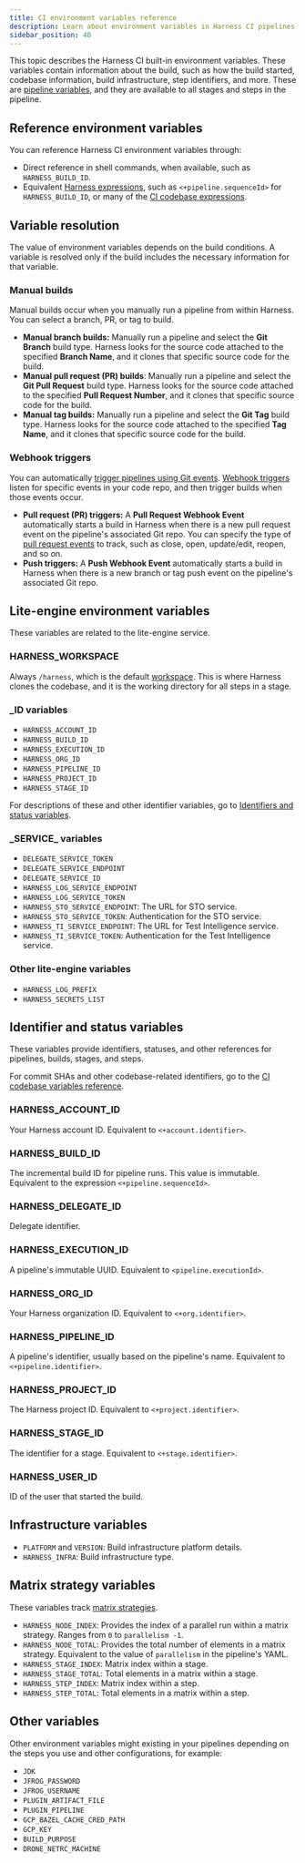 ```yaml
---
title: CI environment variables reference
description: Learn about environment variables in Harness CI pipelines.
sidebar_position: 40
---
```


This topic describes the Harness CI built-in environment variables<!--, particularly those prefixed by `DRONE_`, as well as some `HARNESS_` variables and other environment variables relevant to CI-->. These variables contain information about the build, such as how the build started, codebase information, build infrastructure, step identifiers, and more. These are [pipeline variables](/docs/platform/Variables-and-Expressions/harness-variables#pipeline), and they are available to all stages and steps in the pipeline.

## Reference environment variables

You can reference Harness CI environment variables through:

* Direct reference in shell commands, when available, such as `HARNESS_BUILD_ID`.
* Equivalent [Harness expressions](/docs/platform/Variables-and-Expressions/harness-variables), such as `<+pipeline.sequenceId>` for `HARNESS_BUILD_ID`, or many of the [CI codebase expressions](/docs/continuous-integration/use-ci/codebase-configuration/built-in-cie-codebase-variables-reference).

## Variable resolution

The value of environment variables depends on the build conditions. A variable is resolved only if the build includes the necessary information for that variable. <!--For example, `DRONE_PULL_REQUEST` is only resolved if the build started from a pull request. Builds that aren't started from a PR won't have a PR number to assign to that variable.-->

### Manual builds

Manual builds occur when you manually run a pipeline from within Harness. You can select a branch, PR, or tag to build.

* **Manual branch builds:** Manually run a pipeline and select the **Git Branch** build type. Harness looks for the source code attached to the specified **Branch Name**, and it clones that specific source code for the build.
* **Manual pull request (PR) builds**: Manually run a pipeline and select the **Git Pull Request** build type. Harness looks for the source code attached to the specified **Pull Request Number**, and it clones that specific source code for the build.
* **Manual tag builds:** Manually run a pipeline and select the **Git Tag** build type. Harness looks for the source code attached to the specified **Tag Name**, and it clones that specific source code for the build.

### Webhook triggers

You can automatically [trigger pipelines using Git events](/docs/platform/Triggers/triggering-pipelines). [Webhook triggers](/docs/platform/Pipelines/w_pipeline-steps-reference/triggers-reference) listen for specific events in your code repo, and then trigger builds when those events occur.

* **Pull request (PR) triggers:** A **Pull Request Webhook Event** automatically starts a build in Harness when there is a new pull request event on the pipeline's associated Git repo. You can specify the type of [pull request events](/docs/platform/Pipelines/w_pipeline-steps-reference/triggers-reference#event-and-actions) to track, such as close, open, update/edit, reopen, and so on.
* **Push triggers:** A **Push Webhook Event** automatically starts a build in Harness when there is a new branch or tag push event on the pipeline's associated Git repo.

<!-- H2 Difference between DRONE\_ and PLUGIN\_ variables

`DRONE_` variables are environment variables that are automatically set at the pipeline level. These are [pipeline variables](/docs/platform/Variables-and-Expressions/harness-variables#pipeline), and they are available to all stages and steps in the pipeline. You might notice that many `DRONE_` variables are the same as some `CI_` and `HARNESS_` environment variables. The `DRONE_` variables are derived from Drone, which is part of Harness CI. Providing first-class support for [Drone environment variables](https://docs.drone.io/pipeline/environment/reference/) makes it easier to migrate from standalone Drone to Harness CI and provides better support for [Drone plugins](../use-drone-plugins/explore-ci-plugins.md) that use those variables.

`PLUGIN_` variables represent [plugin](../use-drone-plugins/explore-ci-plugins.md) settings, and they are defined in either:

* The [plugin step's settings](../use-drone-plugins/plugin-step-settings-reference.md#settings). For example, `setting.url` becomes `PLUGIN_URL` at runtime.
* Stage variables. For example, you can use the `PLUGIN_DRY_RUN` stage variable to [Build a Docker image without pushing](/docs/continuous-integration/use-ci/build-and-upload-artifacts/build-and-upload-an-artifact#build-a-docker-image-without-pushing).-->

<!-- ## Codebase and trigger variables

These variables contain codebase attributes and information about how builds start (triggers). For more information about codebase attributes and expressions you can use to reference codebase attributes, go to the [CI codebase variables reference](/docs/continuous-integration/use-ci/codebase-configuration/built-in-cie-codebase-variables-reference).

### DRONE_BRANCH

For branch builds and PR builds, this variable's value is the target branch for the build.

For tag push webhook triggers, this variable's value is the tag reference, such as `refs/tags/TAG_NAME`.

For manual tag builds, this variable is not applicable and can be empty.

Depending on the build type, this can be equivalent to the expressions `<+codebase.targetBranch>` or `<+codebase.branch>`.

This variable is similar to [`DRONE_COMMIT_BRANCH`](#drone_commit_branch) and [`DRONE_TARGET_BRANCH`](#drone_target_branch).

### DRONE_BUILD_ACTION

Only applicable to [PR webhook triggers](#webhook-triggers), this variable describes the PR event that triggered the build, such as `open` or `reopen`.

For all other build types, this variable is not applicable.

This variable is similar, but not equivalent, to the expression `<+trigger.event>`.

### DRONE_BUILD_EVENT

The type of event that started the build, such as `push`, `pull_request`, or `tag`.

This is similar to the expressions `<+codebase.build.type>` and `<+pipeline.triggerType>`.

### DRONE_BUILD_TRIGGER

Source that started the build, a user or webhook. Similar, but not equivalent, to the expressions `<pipeline.triggerType>` or `<pipeline.triggeredBy.name>`. May be empty.

### DRONE_CALVER

Only applicable to [tag push webhook triggers](#webhook-triggers). If the Git tag is a valid [calendar version](https://calver.org/) string, this value represents the tag as a valid calver string, such as `19.1.0-beta.20190318`.

Harness CI doesn't support `DRONE_CALVER` variations, such as `DRONE_CALVER_SHORT`.

### DRONE_COMMIT

The Git commit SHA of the Git commit associated with the build, such as the most recent commit to a branch, PR, or tag. Corresponds with the expressions `<+codebase.commitSha>` or `<+trigger.commitSha>`.

It can be the same as [`DRONE_COMMIT_SHA`](#drone_commit_sha).

### DRONE_COMMIT_AFTER

This variable provides the Git commit SHA after applying a patch. It can be used in conjunction with [`DRONE_COMMIT_BEFORE`](#drone_commit_before) to create a diff.

Possible values include: a unique commit SHA, the same SHA as [`DRONE_COMMIT`](#drone_commit), empty, or all zeros.

### DRONE_COMMIT_AUTHOR

User name of the Git account associated with the build. Equivalent to the expressions `<+codebase.gitUser>` and `<+trigger.gitUser>`.

### DRONE_COMMIT_AUTHOR_AVATAR

User avatar of the Git account associated with the build. Equivalent to the expression `<+codebase.gitUserAvatar>`. Can be empty.

### DRONE_COMMIT_AUTHOR_EMAIL

User email of the Git account associated with the build. Equivalent to the expression `<+codebase.gitUserEmail>`. Can be empty.

### DRONE_COMMIT_AUTHOR_NAME

User-defined display name for the Git user associated with the build. Can be empty.

### DRONE_COMMIT_BEFORE

This variable provides the Git commit SHA before applying a patch. It can be used in conjunction with [`DRONE_COMMIT_AFTER`](#drone_commit_after) to create a diff.

Possible values include: a unique commit SHA, the same SHA as [`DRONE_COMMIT`](#drone_commit), empty, or all zeros.

### DRONE_COMMIT_BRANCH

For branch builds and PR builds, this variable's value is the target branch for the build.

For tag push webhook triggers, this variable's value is the tag reference, such as `refs/tags/TAG_NAME`.

For manual tag builds, this variable is not applicable and can be empty.

Depending on the build type, this can be equivalent to the expressions `<+codebase.targetBranch>` or `<+codebase.branch>`.

This variable is similar to [`DRONE_BRANCH`](#drone_branch) and [`DRONE_TARGET_BRANCH`](#drone_target_branch).

### DRONE_COMMIT_LINK

Provides a link to the commit, PR, or tag in SCM.

For PR builds, this is equivalent to the expression `<+codebase.pullRequestLink>`.

### DRONE_COMMIT_MESSAGE

The latest commit message from a tag, branch, or PR. Equivalent to the expression `<+codebase.commitMessage>`.

### DRONE_COMMIT_REF

Provides a Git reference corresponding to the branch, tag, or PR. For example:

* Branch reference: `refs/heads/main`
* Tag reference: `refs/tags/v1.0.0`
* PR reference: `refs/pull/1/head`

For manual builds, this can be empty.

This is similar to `<+codebase.commitRef>`.

### DRONE_COMMIT_SHA

The Git commit SHA of the Git commit associated with the build, such as the most recent commit to a branch, PR, or tag. Corresponds with the expressions `<+codebase.commitSha>` or `<+trigger.commitSha>`.

It can be the same as [DRONE_COMMIT](#drone_commit).

### DRONE_GIT_HTTP_URL

Provides the HTTP(S) URL to clone a pipeline's [codebase](../codebase-configuration/create-and-configure-a-codebase.md), such as `https://github.com/octocat/hello-world.git`.

### DRONE_GIT_SSH_URL

Provides the SSH URL to clone a pipeline's [codebase](../codebase-configuration/create-and-configure-a-codebase.md), such as `ssh://git@github.com:octocat/hello-world.git`.

### DRONE_PULL_REQUEST

For pull request builds, this variable provides the pull request number. For other builds, this variable is empty. This is equivalent to the expressions `<+codebase.prNumber>` and `<+trigger.prNumber>`.

### DRONE_PULL_REQUEST_TITLE

For pull request builds, this variable provides the pull request title. For other builds, this variable is empty. This is equivalent to the expressions `<+codebase.prTitle>` and `<+trigger.prTitle>`.

### DRONE_REMOTE_URL

Legacy variable provided for backward compatibility only. It is the same as [`DRONE_GIT_HTTP_URL`](#drone_git_http_url).

### DRONE_REPO

Provides the full repository name (account/organization namespace and repository name) for the repo associated with the build, such as `octocat/hello-world`. By comparison, [`DRONE_REPO_NAME`](#drone_repo_name) includes only the repo name and no namespace.

### DRONE_REPO_BRANCH

Provides the name of the default branch for the repo associated with the build. This can be different from the build's target branch.

### DRONE_REPO_LINK

Provides the standard repository link for the repo associated with the build, such as `https://github.com/octocat/hello-world`. It is equivalent to the expressions `<+codebase.repoUrl>` and `<+trigger.repoUrl>`.

`DRONE_REPO_LINK` is different from [`DRONE_GIT_HTTP_URL`](#drone_git_http_url), which is formatted to clone the repo.

### DRONE_REPO_NAME

Provides only the name of the repo associated with the build, such as `hello-world` in `octocat/hello-world`. By comparison, [DRONE_REPO](#drone_repo) includes both the account/organization namespace and repo name, and [`DRONE_REPO_NAMESPACE`](#drone_repo_namespace) includes only the namespace.

### DRONE_REPO_NAMESPACE

Provides only the account/organization namespace of the repo associated with the build, such as `octocat` in `octocat/hello-world`. By comparison, [DRONE_REPO](#drone_repo) includes both the account/organization namespace and repo name, and [`DRONE_REPO_NAME`](#drone_repo_name) includes only the repo name.

### DRONE_REPO_OWNER

Duplicate of [`DRONE_REPO_NAMESPACE`](#drone_repo_namespace).

### DRONE_REPO_PRIVATE

A Boolean that indicates whether the repository is private or not.

If `true`, the repo is private.
If `false`, the repo is public.

It defaults to `true` for manual builds, regardless of actual privacy.

Similar to [`DRONE_REPO_VISIBILITY`](#drone_repo_visibility).

### DRONE_REPO_SCM

Identifies the SCM provider, such as `Github`.

### DRONE_REPO_VISIBILITY

Describes repo visibility as `public`, `private`, or `internal`.

It defaults to `private` for manual builds, regardless of actual visibility.

Similar to [`DRONE_REPO_PRIVATE`](#drone_repo_private).

### DRONE_SEMVER

Only applicable to tag builds. If the Git tag is a valid [semantic version](https://semver.org/) string, this value represents the tag as a valid semver string, such as `1.2.3-alpha.1`.

Harness CI also supports these `DRONE_SEMVER` variations:

* `DRONE_SEMVER_MAJOR`: Provides the major version number from the semver string, such as `1` in `1.2.3`.
* `DRONE_SEMVER_MINOR`: Provides the minor version number from the semver string, such as `2` in `1.2.3`.
* `DRONE_SEMVER_PATCH`: Provides the patch number from the semver string, such as `3` in `1.2.3`.
* `DRONE_SEMVER_PRERELEASE`: Provides the prelease value from the semver string, such as `alpha.1` in `1.2.3-alpha.1`.
* `DRONE_SEMVER_SHORT`: Provides the short version of the semver string with truncated labels and metadata,such as `1.2.3` in `1.2.3-alpha.1`.
* `DRONE_SEMVER_BUILD`: Provides the build from the semver string, such as `001` in `1.2.3+001`.
* `DRONE_SEMVER_ERROR`: Provides the semver parsing error if the tag is *not* a valid semver string.

### DRONE_SOURCE_BRANCH

For PR builds, this value provides the PR source branch. You can use this value along with [`DRONE_TARGET_BRANCH`](#drone_target_branch) to get the PR base and head branches.

For branch builds, this value can be the same as [`DRONE_BRANCH`](#drone_branch) or [`DRONE_COMMIT_BRANCH`](#drone_commit_branch).

For tag push webhook triggers, this variable's value is the tag reference, such as `refs/tags/TAG_NAME`

For manual tag builds, this variable can be empty.

Depending on the build type, this value can be equivalent to the expressions `<+codebase.sourceBranch>` and `<+trigger.sourceBranch>`.

This variable is similar to [`DRONE_BRANCH`](#drone_branch) and [`DRONE_COMMIT_BRANCH`](#drone_commit_branch).

### DRONE_TAG

For tag builds, this is the tag associated with the build. It is equivalent to `<+codebase.tag>`.

### DRONE_TARGET_BRANCH

For branch builds and PR builds, this variable's value is the target branch for the build. You can use this value along with [`DRONE_SOURCE_BRANCH`](#drone_source_branch) to get the PR base and head branches.

For tag push webhook triggers, this variable's value is the tag reference, such as `refs/tags/TAG_NAME`.

For manual tag builds, this variable is not applicable and can be empty.

This can be equivalent to the expressions `<+codebase.targetBranch>` or `<+trigger.targetBranch>`.

This variable is similar to [`DRONE_BRANCH`](#drone_branch) and [`DRONE_COMMIT_BRANCH`](#drone_commit_branch).

## Timestamp variables

These variables provide unix timestamps.

* `DRONE_BUILD_CREATED`: The unix timestamp indicating the time the build object (the execution instance) was created.
* `DRONE_BUILD_FINISHED`: Provides the unix timestamp for when the build is finished. However, a running build cannot have a finish timestamp, therefore, the system always sets this value to the same as `DRONE_BUILD_CREATED`.
* `DRONE_BUILD_STARTED`: Provides the unix timestamp for when the build was started by the system. Equivalent to `<+pipeline.startTs>`, and the same as `DRONE_BUILD_CREATED`.
* `DRONE_STAGE_FINISHED`: Provides the unix timestamp for when the stage ends. However, a running stage cannot have a finish timestamp, therefore, the system always sets this value to the same as `DRONE_STAGE_STARTED`.
* `DRONE_STAGE_STARTED`: Provides the unix timestamp for when a stage started.

If the pipeline's first stage is a CI stage, all timestamps are the same. -->

## Lite-engine environment variables

These variables are related to the lite-engine service.

### HARNESS_WORKSPACE

<!--and `DRONE_WORKSPACE`-->

Always `/harness`, which is the default [workspace](../caching-ci-data/share-ci-data-across-steps-and-stages.md#share-data-between-steps-in-a-stage). This is where Harness clones the codebase, and it is the working directory for all steps in a stage.

<!-- The DRONE_WORKSPACE environment variable doesn't exist in local runner build infrastructures. -->

### \_ID variables

* `HARNESS_ACCOUNT_ID`
* `HARNESS_BUILD_ID`<!-- and `DRONE_BUILD_NUMBER`-->
* `HARNESS_EXECUTION_ID`
* `HARNESS_ORG_ID`
* `HARNESS_PIPELINE_ID`
* `HARNESS_PROJECT_ID`
* `HARNESS_STAGE_ID`

For descriptions of these and other identifier variables, go to [Identifiers and status variables](#identifier-and-status-variables).

### \_SERVICE\_ variables

* `DELEGATE_SERVICE_TOKEN`
* `DELEGATE_SERVICE_ENDPOINT`
* `DELEGATE_SERVICE_ID`
* `HARNESS_LOG_SERVICE_ENDPOINT`
* `HARNESS_LOG_SERVICE_TOKEN`
* `HARNESS_STO_SERVICE_ENDPOINT`: The URL for STO service.
* `HARNESS_STO_SERVICE_TOKEN`: Authentication for the STO service.
* `HARNESS_TI_SERVICE_ENDPOINT`: The URL for Test Intelligence service.
* `HARNESS_TI_SERVICE_TOKEN`: Authentication for the Test Intelligence service.

### Other lite-engine variables

* `HARNESS_LOG_PREFIX`
* `HARNESS_SECRETS_LIST`
<!-- `DRONE_NETRC_USERNAME` and `DRONE_NETRC_PASSWORD`-->

## Identifier and status variables

These variables provide identifiers, statuses, and other references for pipelines, builds, stages, and steps.

For commit SHAs and other codebase-related identifiers, go to <!--[Codebase and trigger variables]-->the [CI codebase variables reference](/docs/continuous-integration/use-ci/codebase-configuration/built-in-cie-codebase-variables-reference).

<!--### CI/DRONE

Identifies the build environment as CI. Always `true` for all builds.

### DRONE_BUILD_LINK

Provides a deep link to the Harness [build details](../viewing-builds.md). This value is immutable. Equivalent to the expression `<+pipeline.executionUrl>`.

### DRONE_BUILD_STATUS

Provides the overall build status at a point in time. If the stages and steps were passing at that time, the build status defaults to `success`. At build initialization, this may be empty.

### DRONE_FAILED_STAGES

Can provide a comma-separated list of failed stages at a point in time, if available.

### DRONE_FAILED_STEPS

Can provide a comma-separated list of failed steps at a point in time, if available.

### DRONE_STAGE_KIND

Always `pipeline`.

### DRONE_STAGE_NAME

The name of the stage that is running. Equivalent to `<+stage.name>`.

### DRONE_STAGE_STATUS

Provides the overall pipeline status. If all steps up to the current time have passed, then the status is `success` or `true`. If any steps have failed, the status is `failed` or `false`.

### DRONE_STEP_NAME

The name of the currently-running step. Equivalent to `<+step.name>`.

### DRONE_STEP_NUMBER

The numerical identifier of the currently-running step, if available.-->

### HARNESS_ACCOUNT_ID

Your Harness account ID. Equivalent to `<+account.identifier>`.

### HARNESS_BUILD_ID

<!-- and `DRONE_BUILD_NUMBER`-->

The incremental build ID for pipeline runs. This value is immutable. Equivalent to the expression `<+pipeline.sequenceId>`.

### HARNESS_DELEGATE_ID

Delegate identifier.

### HARNESS_EXECUTION_ID

A pipeline's immutable UUID. Equivalent to `<pipeline.executionId>`.

### HARNESS_ORG_ID

Your Harness organization ID. Equivalent to `<+org.identifier>`.

### HARNESS_PIPELINE_ID

A pipeline's identifier, usually based on the pipeline's name. Equivalent to `<+pipeline.identifier>`.

### HARNESS_PROJECT_ID

The Harness project ID. Equivalent to `<+project.identifier>`.

### HARNESS_STAGE_ID

<!-- and `DRONE_STAGE_NUMBER`-->

The identifier for a stage. Equivalent to `<+stage.identifier>`.

### HARNESS_USER_ID

ID of the user that started the build.

## Infrastructure variables

* `PLATFORM` and `VERSION`: Build infrastructure platform details.
* `HARNESS_INFRA`: Build infrastructure type.
<!-- `DRONE_STAGE_ARCH`: Reports `amd64` or `arm64` for VM build infrastructures only.-->
<!-- `DRONE_STAGE_OS`: The build infrastructure's operating system, such as `linux`.-->
<!-- `DRONE_STAGE_TYPE`: The stage build infrastructure type, such as `KUBERNETES_DIRECT` or `docker`.-->
<!-- `DRONE_STAGE_MACHINE`: The name of the build infrastructure machine.-->
<!-- `DRONE_SYSTEM_HOST` and `DRONE_SYSTEM_HOSTNAME`: Provides the hostname used by the build infrastructure, such as `localhost`. This can be combined with `DRONE_SYSTEM_PROTO` to construct the server URL.-->
<!-- `DRONE_SYSTEM_PROTO`: The protocol used by the build infrastructure, such as `https`. This can be combined with `DRONE_SYSTEM_HOST` to construct the server URL.-->

## Matrix strategy variables

These variables track [matrix strategies](/docs/platform/pipelines/looping-strategies-matrix-repeat-and-parallelism/).

* `HARNESS_NODE_INDEX`: Provides the index of a parallel run within a matrix strategy. Ranges from `0` to `parallelism -1`.
* `HARNESS_NODE_TOTAL`: Provides the total number of elements in a matrix strategy. Equivalent to the value of `parallelism` in the pipeline's YAML.
* `HARNESS_STAGE_INDEX`: Matrix index within a stage.
* `HARNESS_STAGE_TOTAL`: Total elements in a matrix within a stage.
* `HARNESS_STEP_INDEX`: Matrix index within a step.
* `HARNESS_STEP_TOTAL`: Total elements in a matrix within a step.

## Other variables

Other environment variables might existing in your pipelines depending on the steps you use and other configurations, for example:

* `JDK`
* `JFROG_PASSWORD`
* `JFROG_USERNAME`
* `PLUGIN_ARTIFACT_FILE`
* `PLUGIN_PIPELINE`
* `GCP_BAZEL_CACHE_CRED_PATH`
* `GCP_KEY`
* `BUILD_PURPOSE`
* `DRONE_NETRC_MACHINE`

<!-- ### DRONE_OUTPUT

The path to a `.env` file where a Drone plugin can write output variables. This is not supported by all plugins or build infrastructures. For more information, go to [Plugin step settings: Output variables](../use-drone-plugins/plugin-step-settings-reference.md#output-variables).-->

<!-- ## Unsupported variables

These variables are not supported because they are not applicable or incompatible with Harness CI.

* `DRONE_SYSTEM_VERSION`: This variable is not applicable because it describes the Drone server version.
* `DRONE_STAGE_VARIANT`: This variable is not supported because it is optional and only applies to ARM architectures.
* `DRONE_STAGE_DEPENDS_ON`
* `DRONE_BUILD_PARENT`: This variable is not applicable because it is for the Drone-specific *promotions* feature.
* `DRONE_DEPLOY_TO`: This variable is not applicable because it is for continuous delivery in Drone.
* `DRONE_ENV`
* `DRONE_CALVER_SHORT`, `DRONE_CALVER_MAJOR_MINOR`, `DRONE_CALVER_MAJOR`, `DRONE_CALVER_MINOR`, `DRONE_CALVER_MICRO`, `DRONE_CALVER_MODIFIER`: Harness CI supports `DRONE_CALVER`, but not it's variations. -->
